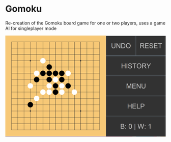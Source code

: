 # Gomoku
Re-creation of the Gomoku board game for one or two players, uses a game AI for singleplayer mode

![image](https://github.com/Fronq/Gomoku/blob/master/gomokuimg.png)
